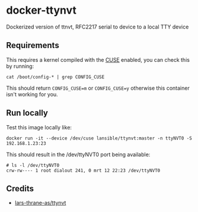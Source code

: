 # docker-ttynvt
Dockerized version of ttnvt, RFC2217 serial to device to a local TTY device

## Requirements

This requires a kernel compiled with the [CUSE](https://cateee.net/lkddb/web-lkddb/CUSE.html) enabled, you can check this by running:

```
cat /boot/config-* | grep CONFIG_CUSE
```
This should return `CONFIG_CUSE=m` or `CONFIG_CUSE=y` otherwise this container isn't working for you.

## Run locally

Test this image locally like:
``` 
docker run -it --device /dev/cuse lansible/ttynvt:master -n ttyNVT0 -S 192.168.1.23:23
```

This should result in the /dev/ttyNVT0 port being available:
```console
# ls -l /dev/ttyNVT0
crw-rw---- 1 root dialout 241, 0 mrt 12 22:23 /dev/ttyNVT0
```

## Credits

* [lars-thrane-as/ttynvt](https://gitlab.com/lars-thrane-as/ttynvt)
